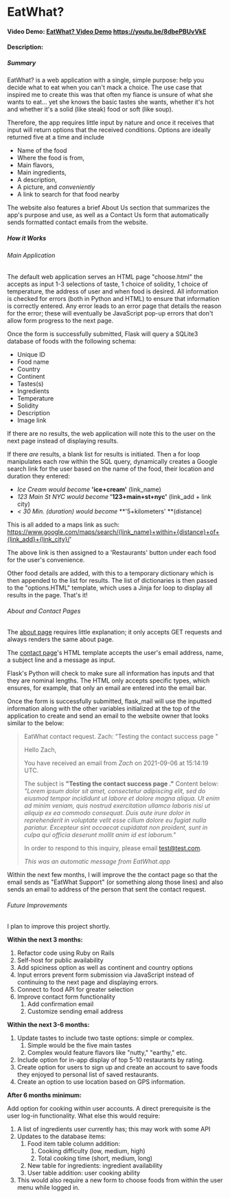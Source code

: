 # EatWhat?

#### Video Demo: [EatWhat? Video Demo](https://youtu.be/8dbePBUvVkE) <https://youtu.be/8dbePBUvVkE>

#### Description:

##### Summary

EatWhat? is a web application with a single, simple purpose: help you decide what to eat when you can't mack a choice. The use case that inspired me to create this was that often my fiance is unsure of what she wants to eat... yet she knows the basic tastes she wants, whether it's hot and whether it's a solid (like steak) food or soft (like soup).

Therefore, the app requires little input by nature and once it receives that input will return options that the received conditions. Options are ideally returned five at a time and include

- Name of the food
- Where the food is from,
- Main flavors,
- Main ingredients,
- A description,
- A picture, and *conveniently*
- A link to search for that food nearby

The website also features a brief About Us section that summarizes the app's purpose and use, as well as a Contact Us form that automatically sends formatted contact emails from the website.



##### How it Works

###### Main Application

The default web application serves an HTML page "choose.html" the accepts as input 1-3 selections of taste, 1 choice of solidity, 1 choice of temperature, the address of user and when food is desired. All information is checked for errors (both in Python and HTML) to ensure that information is correctly entered. Any error leads to an error page that details the reason for the error; these will eventually be JavaScript pop-up errors that don't allow form progress to the next page.

Once the form is successfully submitted, Flask will query a SQLite3 database of foods with the following schema:

- Unique ID
- Food name
- Country
- Continent
- Tastes(s)
- Ingredients
- Temperature
- Solidity
- Description
- Image link

If there are no results, the web application will note this to the user on the next page instead of displaying results.

If there *are* results, a blank list for results is initiated. Then a for loop manipulates each row within the SQL query, dynamically creates a Google search link for the user based on the name of the food, their location and duration they entered:

- *Ice Cream would become* **'ice+cream'** (link_name)
- *123 Main St NYC would become* **'123+main+st+nyc'** (link_add + link city)
- *< 30 Min. (duration) would become* **'5+kilometers' **(distance)

This is all added to a maps link as such: https://www.google.com/maps/search/{link_name}+within+{distance}+of+{link_add}+{link_city}/'

The above link is then assigned to a 'Restaurants' button under each food for the user's convenience.

Other food details are added, with this to a temporary dictionary which is then appended to the list for results. The list of dictionaries is then passed to the "options.HTML" template, which uses a Jinja for loop to display all results in the page. That's it!



###### About and Contact Pages

The <u>about page</u> requires little explanation; it only accepts GET requests and always renders the same about page.

The <u>contact page</u>'s HTML template accepts the user's email address, name, a subject line and a message as input.

Flask's Python will check to make sure all information has inputs and that they are nominal lengths. The HTML only accepts specific types, which ensures, for example, that only an email are entered into the email bar.

Once the form is successfully submitted, flask_mail will use the inputted information along with the other variables initialized at the top of the application to create and send an email to the website owner that looks similar to the below:

> EatWhat contact request. Zach: "Testing the contact success page "
>
> Hello Zach,
>
> You have received an email from *Zach* on 2021-09-06 at 15:14:19 UTC.
>
> The subject is **"Testing the contact success page ."** Content below:
> *"Lorem ipsum dolor sit amet, consectetur adipiscing elit, sed do eiusmod tempor incididunt ut labore et dolore magna aliqua. Ut enim ad minim veniam, quis nostrud exercitation ullamco laboris nisi ut aliquip ex ea commodo consequat. Duis aute irure dolor in reprehenderit in voluptate velit esse cillum dolore eu fugiat nulla pariatur. Excepteur sint occaecat cupidatat non proident, sunt in culpa qui officia deserunt mollit anim id est laborum."*
>
> In order to respond to this inquiry, please email [test@test.com](mailto:test@test.com).
>
> *This was an automatic message from EatWhat.app*

Within the next few months, I will improve the the contact page so that the email sends as "EatWhat Support" (or something along those lines) and also sends an email to address of the person that sent the contact request.



###### Future Improvements

I plan to improve this project shortly.

**Within the next 3 months:**

1. Refactor code using Ruby on Rails
2. Self-host for public availability
3. Add spiciness option as well as continent and country options
4. Input errors prevent form submission via JavaScript instead of continuing to the next page and displaying errors.
5. Connect to food API for greater selection
6. Improve contact form functionality
   1. Add confirmation email
   2. Customize sending email address

**Within the next 3-6 months:**

1. Update tastes to include two taste options: simple or complex.
   1. Simple would be the five main tastes
   2. Complex would feature flavors like "nutty," "earthy," etc.
2. Include option for in-app display of top 5-10 restaurants by rating.
3. Create option for users to sign up and create an account to save foods they enjoyed to personal list of saved restaurants.
4. Create an option to use location based on GPS information.

**After 6 months minimum:**

Add option for cooking within user accounts. A direct prerequisite is the user log-in functionality. What else this would require:

1. A list of ingredients user currently has; this may work with some API
2. Updates to the database items:
   1. Food item table column addition:
      1. Cooking difficulty (low, medium, high)
      2. Total cooking time (short, medium, long)
   2. New table for ingredients: ingredient availability
   3. User table addition: user cooking ability
3. This would also require a new form to choose foods from within the user menu while logged in.
